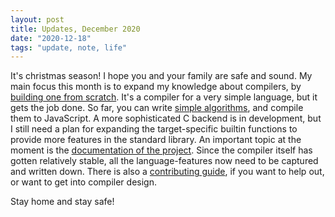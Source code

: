 ```yaml
---
layout: post
title: Updates, December 2020
date: "2020-12-18"
tags: "update, note, life"
---
```


It's christmas season! I hope you and your family are safe and sound. My main focus this month is to expand my knowledge about compilers, by [building one from scratch](https://sr.ht/~garritfra/sabre/). It's a compiler for a very simple language, but it gets the job done. So far, you can write [simple algorithms](https://git.sr.ht/~garritfra/sabre/tree/master/examples), and compile them to JavaScript. A more sophisticated C backend is in development, but I still need a plan for expanding the target-specific builtin functions to provide more features in the standard library. An important topic at the moment is the [documentation of the project](https://garritfra.github.io/sabre/). Since the compiler itself has gotten relatively stable, all the language-features now need to be captured and written down. There is also a [contributing guide](https://garritfra.github.io/sabre/developers/contributing.html), if you want to help out, or want to get into compiler design.

Stay home and stay safe!
